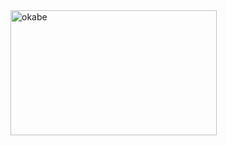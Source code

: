 <img src="https://tenor.com/view/okabe-rintaro-gif-18515625" alt="okabe" height="200" width="330" />
